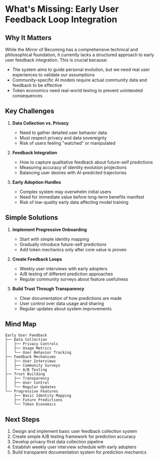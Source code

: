 # What's Missing: Early User Feedback Loop Integration

## Why It Matters
While the Mirror of Becoming has a comprehensive technical and philosophical foundation, it currently lacks a structured approach to early user feedback integration. This is crucial because:
- The system aims to guide personal evolution, but we need real user experiences to validate our assumptions
- Community-specific AI models require actual community data and feedback to be effective
- Token economics need real-world testing to prevent unintended consequences

## Key Challenges
1. **Data Collection vs. Privacy**
   - Need to gather detailed user behavior data
   - Must respect privacy and data sovereignty
   - Risk of users feeling "watched" or manipulated

2. **Feedback Integration**
   - How to capture qualitative feedback about future-self predictions
   - Measuring accuracy of identity evolution projections
   - Balancing user desires with AI-predicted trajectories

3. **Early Adoption Hurdles**
   - Complex system may overwhelm initial users
   - Need for immediate value before long-term benefits manifest
   - Risk of low-quality early data affecting model training

## Simple Solutions
1. **Implement Progressive Onboarding**
   - Start with simple identity mapping
   - Gradually introduce future-self predictions
   - Add token mechanics only after core value is proven

2. **Create Feedback Loops**
   - Weekly user interviews with early adopters
   - A/B testing of different prediction approaches
   - Regular community surveys about feature usefulness

3. **Build Trust Through Transparency**
   - Clear documentation of how predictions are made
   - User control over data usage and sharing
   - Regular updates about system improvements

## Mind Map
```
Early User Feedback
├── Data Collection
│   ├── Privacy Controls
│   ├── Usage Metrics
│   └── User Behavior Tracking
├── Feedback Mechanisms
│   ├── User Interviews
│   ├── Community Surveys
│   └── A/B Testing
├── Trust Building
│   ├── Transparency
│   ├── User Control
│   └── Regular Updates
└── Progressive Features
    ├── Basic Identity Mapping
    ├── Future Predictions
    └── Token Economics
```

## Next Steps
1. Design and implement basic user feedback collection system
2. Create simple A/B testing framework for prediction accuracy
3. Develop privacy-first data collection pipeline
4. Establish weekly user interview schedule with early adopters
5. Build transparent documentation system for prediction mechanics 